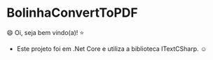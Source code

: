 # BolinhaConvertToPDF
:smile: Oi, seja bem vindo(a)! :star:
+ Este projeto foi em .Net Core e utiliza a biblioteca ITextCSharp. :relaxed:

